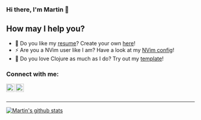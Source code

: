 ### Hi there, I'm Martin 👋

## How may I help you?
- 📝 Do you like my [resume][resume]? Create your own [here][template]!
- ⚡ Are you a NVim user like I am? Have a look at my [NVim config][nvim]!
- 💎 Do you love Clojure as much as I do? Try out my [template][cljs]!

### Connect with me:

[<img align="left" alt="codeSTACKr | LinkedIn" width="22px" src="https://cdn.jsdelivr.net/npm/simple-icons@v3/icons/linkedin.svg" />][linkedin]
[<img align="left" alt="codeSTACKr | Instagram" width="22px" src="https://cdn.jsdelivr.net/npm/simple-icons@v3/icons/instagram.svg" />][instagram]

<br />
<br />

---

[![Martin's github stats](https://github-readme-stats.vercel.app/api?username=rodriguezmarting&count_private=true&show_icons=true)](https://github.com/anuraghazra/github-readme-stats)

[nvim]: https://github.com/rodriguezmarting/nvim
[cljs]: https://github.com/rodriguezmarting/cljs-antizer-reframe-reitit
[instagram]: https://instagram.com/martin9750
[linkedin]: https://www.linkedin.com/in/mart%C3%ADn-rodr%C3%ADguez-5453b8134/
[template]: https://github.com/deedy/Deedy-Resume
[resume]: https://drive.google.com/file/d/1Ppa30lNYPUOAFCRIF1gJ5dK4piMY80ZP/view?usp=sharing
